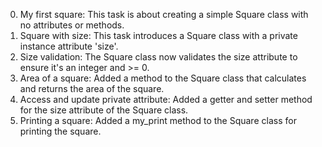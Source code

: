 0. My first square: This task is about creating a simple Square class with no attributes or methods.
1. Square with size: This task introduces a Square class with a private instance attribute 'size'.
2. Size validation: The Square class now validates the size attribute to ensure it's an integer and >= 0.
3. Area of a square: Added a method to the Square class that calculates and returns the area of the square.
4. Access and update private attribute: Added a getter and setter method for the size attribute of the Square class.
5. Printing a square: Added a my_print method to the Square class for printing the square.

